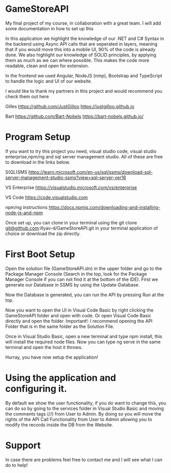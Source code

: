 # GameStoreAPI
 My final project of my course, in collaboration with a great team.
 I will add some documentation in how to set up this 
 
 In this application we highlight the knowledge of our .NET and C# Syntax in the backend using Async API calls that are seperated in layers, meaning that if you would move this into a mobile UI, 90% of the code is already done.
We also highlight our knowledge of SOLID principles, by applying them as much as we can where possible. This makes the code more readable, clean and open for extension.

In the frontend we used Angular, NodeJS (nmp), Bootstrap and TypeScript to handle the logic and UI of our website.

I would like to thank my partners in this project and would recommend you check them out here

Gilles
https://github.com/JustGilloo
https://justgilloo.github.io

Bart
https://github.com/Bart-Nobels
https://bart-nobels.github.io/

# Program Setup
If you want to try this project you need, visual studio code, visual studio enterprise,npm/ng and sql server management studio.
All of these are free to download in the links below.

S(QL)SMS
https://learn.microsoft.com/en-us/sql/ssms/download-sql-server-management-studio-ssms?view=sql-server-ver16

VS Enterprise
https://visualstudio.microsoft.com/vs/enterprise

VS Code
https://code.visualstudio.com

npm/ng instructions
https://docs.npmjs.com/downloading-and-installing-node-js-and-npm

Once set up, you can clone in your terminal using the git clone git@github.com:illyav-d/GameStoreAPI.git in your terminal application of choice or download the zip directly.

# First Boot Setup
Open the solution file (GameStoreAPI.sln) in the upper folder and go to the Package Manager Console (Search in the top, look for the Package Manager Console if you can not find it at the bottom of the IDE).
First we generate our Database in SSMS by using the Update-Database.

Now the Database is generated, you can run the API by pressing Run at the top.

Now you want to open the UI in Visual Code Basic by right clicking the GameStoreAPI folder and open with code. Or open Visual Code Basic directly and open the folder.
Important!: I recommend opening the API Folder that is in the same folder as the Solution File.

Once in Visual Studio Basic, open a new terminal and type npm install, this will install the required node files.
Now you can type ng serve in the same terminal and open the host it throws.

Hurray, you have now setup the application!

# Using the application and configuring it.

By default we show the user functionality, if you do want to change this, you can do so by going to the services folder in Visual Studio Basic and moving the comments tags (//) from User to Admin.
By doing so you will move the rights of the API Call Functionality from User to Admin allowing you to modify the records inside the DB from the Website.

# Support
In case there are problems feel free to contact me and I will see what I can do to help!
